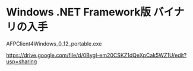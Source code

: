 # Windows .NET Framework版 バイナリの入手 #

AFPClient4Windows\_0\_12\_portable.exe

https://drive.google.com/file/d/0Bygl-em20CSKZ1dQeXpCak5WZ1U/edit?usp=sharing